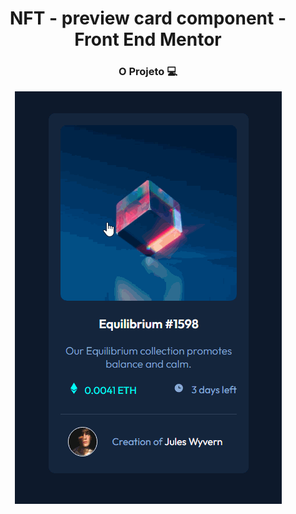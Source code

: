 <div align="center"><h1>NFT - preview card component - Front End Mentor</h1> </div>

<div align="center"><h3>O Projeto 💻</h3></div>

<div align="center">
  
  ![](https://github.com/MariliaMSiqueira/Basecamp-Bootstrap/blob/main/NTF-preview-card-component/assets/img/layout-gif.gif)

</div>
